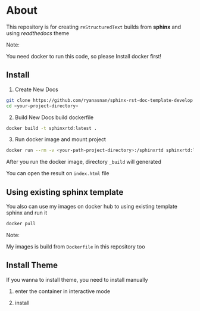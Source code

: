 
# About

This repository is for creating ``reStructuredText`` builds from **sphinx** and using *readthedocs* theme

Note:

You need docker to run this code, so please Install docker first!


## Install

1. Create New Docs

```bash
git clone https://github.com/ryanasnan/sphinx-rst-doc-template-develop <your-project-directory>
cd <your-project-directory>
```

2. Build New Docs
build dockerfile

```bash
docker build -t sphinxrtd:latest .
```

3. Run docker image and mount project

```bash
docker run --rm -v <your-path-project-directory>:/sphinxrtd sphinxrtd:latest
```

After you run the docker image, directory `_build` will generated

You can open the result on `index.html` file

## Using existing sphinx template

You also can use my images on docker hub to using existing template sphinx and run it

```bash
docker pull
```

Note:

My images is build from `Dockerfile` in this repository too

## Install Theme

If you wanna to install theme, you need to install manually

1. enter the container in interactive mode

2. install